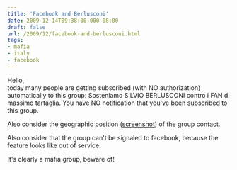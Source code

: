 ```yaml
---
title: 'Facebook and Berlusconi'
date: 2009-12-14T09:38:00.000-08:00
draft: false
url: /2009/12/facebook-and-berlusconi.html
tags: 
- mafia
- italy
- facebook
---
```


Hello,  
today many people are getting subscribed (with NO authorization) automatically to this group: Sosteniamo SILVIO BERLUSCONI contro i FAN di massimo tartaglia. You have NO notification that you've been subscribed to this group.  
  
Also consider the geographic position ([screenshot](http://img197.imageshack.us/img197/3143/31590708.png)) of the group contact.  
  
Also consider that the group can't be signaled to facebook, because the feature looks like out of service.  
  
It's clearly a mafia group, beware of!